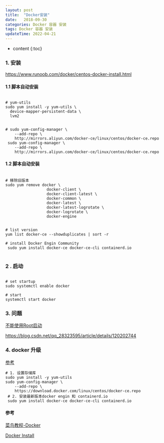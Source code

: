 ```yaml
---
layout: post
title:  "Docker安装"
date:   2018-09-30 
categories: Docker 容器 安装
tags: Docker 容器 安装
updateTime: 2022-04-21
---
```


* content
{:toc}
### 1. 安装

https://www.runoob.com/docker/centos-docker-install.html 

#### 1.1 脚本自动安装
```shell

# yum-utils
sudo yum install -y yum-utils \
  device-mapper-persistent-data \
  lvm2
  

# sudo yum-config-manager \
    --add-repo \
    http://mirrors.aliyun.com/docker-ce/linux/centos/docker-ce.repo
 sudo yum-config-manager \
    --add-repo \
    http://mirrors.aliyun.com/docker-ce/linux/centos/docker-ce.repo
```

#### 1.2 脚本自动安装

```shell

# 移除旧版本
sudo yum remove docker \
                  docker-client \
                  docker-client-latest \
                  docker-common \
                  docker-latest \
                  docker-latest-logrotate \
                  docker-logrotate \
                  docker-engine

```

```shell

# list version
yum list docker-ce --showduplicates | sort -r

# install Docker Engin Community
 sudo yum install docker-ce docker-ce-cli containerd.io
 
```

### 2 . 启动

```shell

# set startup 
sudo systemctl enable docker

# start
systemctl start docker

```

### 3.  问题

[不能使用Root启动](https://docs.docker.com/engine/security/rootless/)

https://blog.csdn.net/qq_28323595/article/details/120202744 

### 4. docker 升级

[参考](https://blog.csdn.net/newbieJ/article/details/123697873)

```shell
# 1. 设置存储库
sudo yum install -y yum-utils
sudo yum-config-manager \
    --add-repo \
    https://download.docker.com/linux/centos/docker-ce.repo
 # 2. 安装最新版本docker engin 和 containerd.io
 sudo yum install docker-ce docker-ce-cli containerd.io
```






#### 参考

[菜鸟教程-Docker](https://www.runoob.com/docker/centos-docker-install.html)

[Docker Install](https://www.cnblogs.com/ymls/p/15549820.html)